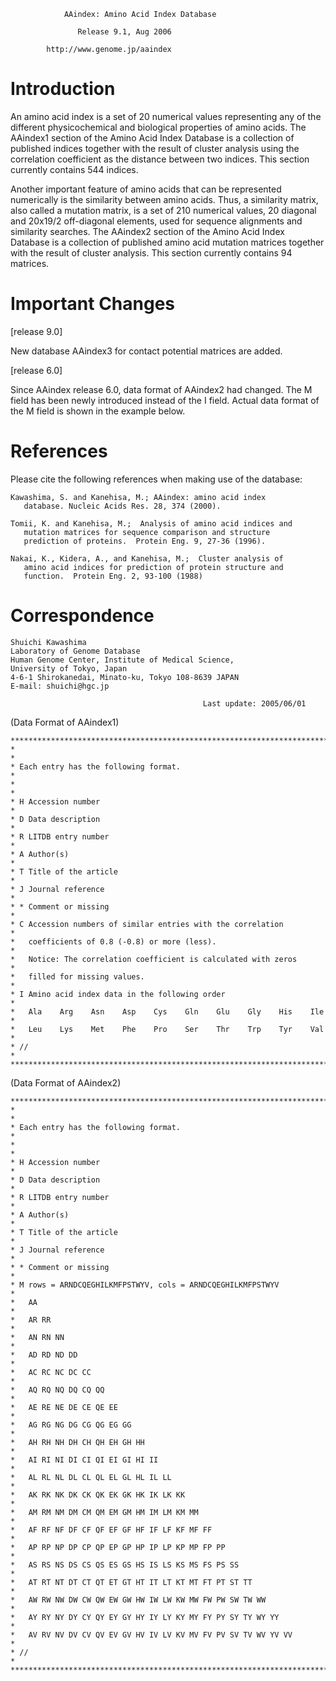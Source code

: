 
                AAindex: Amino Acid Index Database

                   Release 9.1, Aug 2006

            http://www.genome.jp/aaindex

Introduction
============

An amino acid index is a set of 20 numerical values representing any
of the different physicochemical and biological properties of amino
acids.  The AAindex1 section of the Amino Acid Index Database is a
collection of published indices together with the result of cluster
analysis using the correlation coefficient as the distance between
two indices.  This section currently contains 544 indices.

Another important feature of amino acids that can be represented
numerically is the similarity between amino acids.  Thus, a similarity
matrix, also called a mutation matrix, is a set of 210 numerical values,
20 diagonal and 20x19/2 off-diagonal elements, used for sequence
alignments and similarity searches.  The AAindex2 section of the Amino
Acid Index Database is a collection of published amino acid mutation
matrices together with the result of cluster analysis.  This section
currently contains 94 matrices.


Important Changes
=================

[release 9.0]

New database AAindex3 for contact potential matrices are added.

[release 6.0]

Since AAindex release 6.0, data format of AAindex2 had changed.
The M field has been newly introduced instead of the I field.
Actual data format of the M field is shown in the example below.


References
==========

Please cite the following references when making use of the database:

    Kawashima, S. and Kanehisa, M.; AAindex: amino acid index
       database. Nucleic Acids Res. 28, 374 (2000).

    Tomii, K. and Kanehisa, M.;  Analysis of amino acid indices and
       mutation matrices for sequence comparison and structure
       prediction of proteins.  Protein Eng. 9, 27-36 (1996).

    Nakai, K., Kidera, A., and Kanehisa, M.;  Cluster analysis of
       amino acid indices for prediction of protein structure and
       function.  Protein Eng. 2, 93-100 (1988)


Correspondence
==============

    Shuichi Kawashima
    Laboratory of Genome Database
    Human Genome Center, Institute of Medical Science,
    University of Tokyo, Japan
    4-6-1 Shirokanedai, Minato-ku, Tokyo 108-8639 JAPAN
    E-mail: shuichi@hgc.jp

                                               Last update: 2005/06/01


(Data Format of AAindex1)
```
************************************************************************
*                                                                      *
* Each entry has the following format.                                 *
*                                                                      *
* H Accession number                                                   *
* D Data description                                                   *
* R LITDB entry number                                                 *
* A Author(s)                                                          *
* T Title of the article                                               *
* J Journal reference                                                  *
* * Comment or missing                                                 *
* C Accession numbers of similar entries with the correlation          *
*   coefficients of 0.8 (-0.8) or more (less).                         *
*   Notice: The correlation coefficient is calculated with zeros       *
*   filled for missing values.                                         *
* I Amino acid index data in the following order                       *
*   Ala    Arg    Asn    Asp    Cys    Gln    Glu    Gly    His    Ile *
*   Leu    Lys    Met    Phe    Pro    Ser    Thr    Trp    Tyr    Val *
* //                                                                   *
************************************************************************
```

(Data Format of AAindex2)
```
************************************************************************
*                                                                      *
* Each entry has the following format.                                 *
*                                                                      *
* H Accession number                                                   *
* D Data description                                                   *
* R LITDB entry number                                                 *
* A Author(s)                                                          *
* T Title of the article                                               *
* J Journal reference                                                  *
* * Comment or missing                                                 *
* M rows = ARNDCQEGHILKMFPSTWYV, cols = ARNDCQEGHILKMFPSTWYV           *
*   AA                                                                 *
*   AR RR                                                              *
*   AN RN NN                                                           *
*   AD RD ND DD                                                        *
*   AC RC NC DC CC                                                     *
*   AQ RQ NQ DQ CQ QQ                                                  *
*   AE RE NE DE CE QE EE                                               *
*   AG RG NG DG CG QG EG GG                                            *
*   AH RH NH DH CH QH EH GH HH                                         *
*   AI RI NI DI CI QI EI GI HI II                                      *
*   AL RL NL DL CL QL EL GL HL IL LL                                   *
*   AK RK NK DK CK QK EK GK HK IK LK KK                                *
*   AM RM NM DM CM QM EM GM HM IM LM KM MM                             *
*   AF RF NF DF CF QF EF GF HF IF LF KF MF FF                          *
*   AP RP NP DP CP QP EP GP HP IP LP KP MP FP PP                       *
*   AS RS NS DS CS QS ES GS HS IS LS KS MS FS PS SS                    *
*   AT RT NT DT CT QT ET GT HT IT LT KT MT FT PT ST TT                 *
*   AW RW NW DW CW QW EW GW HW IW LW KW MW FW PW SW TW WW              *
*   AY RY NY DY CY QY EY GY HY IY LY KY MY FY PY SY TY WY YY           *
*   AV RV NV DV CV QV EV GV HV IV LV KV MV FV PV SV TV WV YV VV        *
* //                                                                   *
************************************************************************
```
